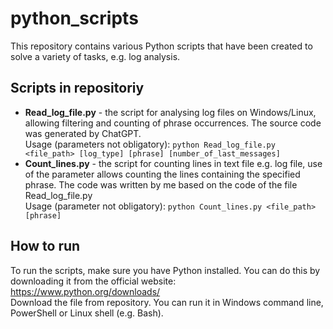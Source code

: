 # python_scripts
This repository contains various Python scripts that have been created to solve a variety of tasks, e.g. log analysis.

## Scripts in repositoriy
- **Read_log_file.py** - the script for analysing log files on Windows/Linux, allowing filtering and counting of phrase occurrences. The source code was generated by ChatGPT.<br>Usage (parameters not obligatory): ```python Read_log_file.py <file_path> [log_type] [phrase] [number_of_last_messages]```
- **Count_lines.py** - the script for counting lines in text file e.g. log file, use of the parameter allows counting the lines containing the specified phrase. The code was written by me based on the code of the file Read_log_file.py<br>Usage (parameter not obligatory): ```python Count_lines.py <file_path> [phrase]```

## How to run
To run the scripts, make sure you have Python installed. You can do this by downloading it from the official website: https://www.python.org/downloads/<br>
Download the file from repository. You can run it in Windows command line, PowerShell or Linux shell (e.g. Bash).
